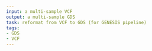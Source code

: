 ```yaml
---
input: a multi-sample VCF
output: a multi-sample GDS
task: reformat from VCF to GDS (for GENESIS pipeline)
tags:
- GDS
- VCF
---
```


